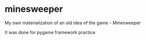 # minesweeper
My own materialization of an old idea of the game - Minesweeper

It was done for pygame framework practice
